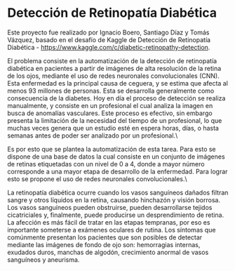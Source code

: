 # Detección de Retinopatía Diabética

Este proyecto fue realizado por Ignacio Boero, Santiago Díaz y Tomás Vázquez, basado en el desafío de Kaggle de Detección de Retinopatía Diabética - https://www.kaggle.com/c/diabetic-retinopathy-detection.

El problema consiste en la automatización de la detección de retinopatía diabética en pacientes a partir de imágenes de alta resolución de la retina de los ojos, mediante el uso de redes neuronales convolucionales (CNN). Esta enfermedad es la principal causa de ceguera, y se estima que afecta al menos 93 millones de personas. Esta se desarrolla generalmente como consecuencia de la diabetes. Hoy en día el proceso de detección se realiza manualmente, y consiste en un profesional el cual analiza la imagen en busca de anomalías vasculares. Este proceso es efectivo, sin embargo presenta la limitación de la necesidad del tiempo de un profesional, lo que muchas veces genera que un estudio esté en espera horas, días, o hasta semanas antes de poder ser analizado por un profesional.\\

Es por esto que se plantea la automatización de esta tarea. Para esto se dispone de una base de datos la cual consiste en un conjunto de imágenes de retinas etiquetadas con un nivel de 0 a 4, donde a mayor número corresponde a una mayor etapa de desarrollo de la enfermedad. Para lograr esto se propone el uso de redes neuronales convolucionales.\\

La retinopatía diabética ocurre cuando los vasos sanguíneos dañados filtran sangre y otros líquidos en la retina, causando hinchazón y visión borrosa. Los vasos sanguíneos pueden obstruirse, pueden desarrollarse tejidos cicatriciales y, finalmente, puede producirse un desprendimiento de retina. La afección es más fácil de tratar en las etapas tempranas, por eso es importante someterse a exámenes oculares de rutina. Los síntomas que comúnmente presentan los pacientes que son posibles de detectar mediante las imágenes de fondo de ojo son: hemorragias internas, exudados duros, manchas de algodón, crecimiento anormal de vasos sanguíneos y aneurisma.
